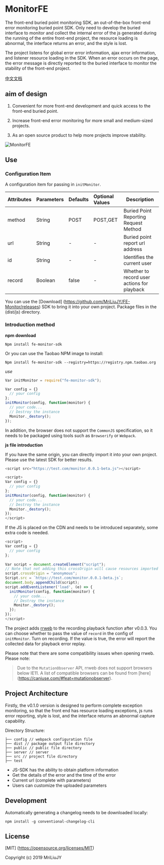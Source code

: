 # MonitorFE

The front-end buried point monitoring SDK, an out-of-the-box front-end error monitoring buried point SDK. Only need to develop the buried interface to monitor and collect the internal error of the js generated during the running of the entire front-end project, the resource loading is abnormal, the interface returns an error, and the style is lost.

The project listens for global error error information, ajax error information, and listener resource loading in the SDK. When an error occurs on the page, the error message is directly reported to the buried interface to monitor the stability of the front-end project.

[中文文档](https://github.com/MriLiuJY/monitorFE/blob/master/docs/README_ZH.md)

## aim of design

1. Convenient for more front-end development and quick access to the front-end buried point.

2. Increase front-end error monitoring for more small and medium-sized projects.

3. As an open source product to help more projects improve stability.

![MonitorFE](https://github.com/MriLiuJY/monitorFE/blob/master/MonitorFE.gif "MonitorFE")

## Use

### Configuration Item

A configuration item for passing in `initMonitor`.

|Attributes|Parameters|Defaults|Optional Values|Description|
|:----- |:-------|:-----|:-----|----- |
| method | String | POST | POST,GET | Buried Point Reporting Request Method |
| url | String | - | - | Buried point report url address |
| id | String | - | - | Identifies the current user |
| record | Boolean | false | - | Whether to record user actions for playback |

You can use the [Download] (https://github.com/MriLiuJY/FE-Monitor/releases) SDK to bring it into your own project. Package files in the (dist/js) directory.

### Introduction method

**npm download**

```
Npm install fe-monitor-sdk
```

Or you can use the Taobao NPM image to install:

```
Npm install fe-monitor-sdk --registry=https://registry.npm.taobao.org
```

*use*

```js
Var initMonitor = require("fe-monitor-sdk");

Var config = {}
  // your config
};
initMonitor(config, function(monitor) {
  // your code...
  // Destroy the instance
  Monitor._destory();
});
```

In addition, the browser does not support the `CommonJS` specification, so it needs to be packaged using tools such as `Browserify` or `Webpack`.


**js file introduction**

If you have the same origin, you can directly import it into your own project. Please use the latest SDK for better results.

```js
<script src="https://test.com/monitor.0.0.1-beta.js"></script>

<script>
Var config = {}
  // your config
};
initMonitor(config, function(monitor) {
  // your code...
  // Destroy the instance
  Monitor._destory();
});
</script>
```

If the JS is placed on the CDN and needs to be introduced separately, some extra code is needed.

```js
<script>
Var config = {}
  // your config
};
    
Var script = document.createElement("script");
// Note that not adding this crossOrigin will cause resources imported by third parties to fail to collect page error details.
script.crossOrigin = "anonymous";
Script.src = `https://test.com/monitor.0.0.1-beta.js`;
document.body.appendChild(script);
script.addEventListener('load', (e) => {
  initMonitor(config, function(monitor) {
    // your code...
    // Destroy the instance
    Monitor._destory();
  });
});
</script>
```

The project adds [rrweb](https://github.com/rrweb-io/rrweb) to the recording playback function after v0.0.3. You can choose whether to pass the value of `record` in the config of `initMonitor`. Turn on recording. If the value is true, the error will report the collected data for playback error replay.

Please note that there are some compatibility issues when opening rrweb. Please note:

> Due to the `MutationObserver` API, rrweb does not support browsers below IE11. A list of compatible browsers can be found from [here] (https://caniuse.com/#feat=mutationobserver).

## Project Architecture

Firstly, the v0.1.0 version is designed to perform complete exception monitoring, so that the front end has resource loading exceptions, js runs error reporting, style is lost, and the interface returns an abnormal capture capability.

Directory Structure:
```
├── config // webpack configuration file
├── dist // package output file directory
├── public // public file directory
├── server // server
├── src // project file directory
├── test
```

* JS-SDK has the ability to obtain platform information
* Get the details of the error and the time of the error
* Current url (complete with parameters)
* Users can customize the uploaded parameters


## Development

Automatically generating a changelog needs to be downloaded locally:

`npm install -g conventional-changelog-cli`


## License

[MIT] (https://opensource.org/licenses/MIT)

Copyright (c) 2019 MriLiuJY